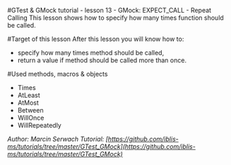 #GTest & GMock tutorial - lesson 13 - GMock: EXPECT_CALL - Repeat Calling
This lesson shows how to specify how many times function should be called.

#Target of this lesson
After this lesson you will know how to:
- specify how many times method should be called,
- return a value if method should be called more than once.

#Used methods, macros & objects
- Times
- AtLeast
- AtMost
- Between
- WillOnce
- WillRepeatedly


*Author: Marcin Serwach*
*Tutorial: [https://github.com/iblis-ms/tutorials/tree/master/GTest_GMock](https://github.com/iblis-ms/tutorials/tree/master/GTest_GMock)*

